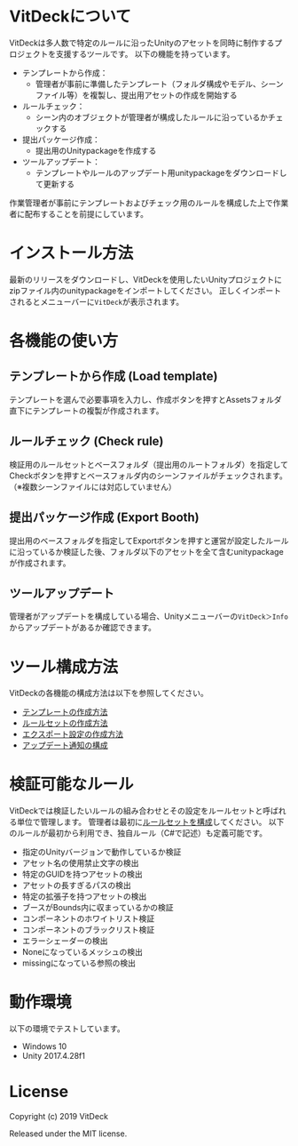 # VitDeckについて
VitDeckは多人数で特定のルールに沿ったUnityのアセットを同時に制作するプロジェクトを支援するツールです。
以下の機能を持っています。
- テンプレートから作成：
  - 管理者が事前に準備したテンプレート（フォルダ構成やモデル、シーンファイル等）を複製し、提出用アセットの作成を開始する
- ルールチェック：
  - シーン内のオブジェクトが管理者が構成したルールに沿っているかチェックする
- 提出パッケージ作成：
  - 提出用のUnitypackageを作成する
- ツールアップデート：
  - テンプレートやルールのアップデート用unitypackageをダウンロードして更新する

作業管理者が事前にテンプレートおよびチェック用のルールを構成した上で作業者に配布することを前提にしています。
# インストール方法
最新のリリースをダウンロードし、VitDeckを使用したいUnityプロジェクトにzipファイル内のunitypackageをインポートしてください。
正しくインポートされるとメニューバーに`VitDeck`が表示されます。

# 各機能の使い方
## テンプレートから作成 (Load template)
テンプレートを選んで必要事項を入力し、作成ボタンを押すとAssetsフォルダ直下にテンプレートの複製が作成されます。

## ルールチェック (Check rule)
検証用のルールセットとベースフォルダ（提出用のルートフォルダ）を指定してCheckボタンを押すとベースフォルダ内のシーンファイルがチェックされます。（※複数シーンファイルには対応していません）

## 提出パッケージ作成 (Export Booth)
提出用のベースフォルダを指定してExportボタンを押すと運営が設定したルールに沿っているか検証した後、フォルダ以下のアセットを全て含むunitypackageが作成されます。

## ツールアップデート
管理者がアップデートを構成している場合、Unityメニューバーの`VitDeck＞Info`からアップデートがあるか確認できます。

# ツール構成方法
VitDeckの各機能の構成方法は以下を参照してください。
- [テンプレートの作成方法](https://github.com/vkettools/VitDeck/wiki/MakingTemplate)
- [ルールセットの作成方法](https://github.com/vkettools/VitDeck/wiki/MakingRuleSet)
- [エクスポート設定の作成方法](https://github.com/vkettools/VitDeck/wiki/MakingExportSetting)
- [アップデート通知の構成](https://github.com/vkettools/VitDeck/wiki/ConfiguringUpdateNortification)

# 検証可能なルール
VitDeckでは検証したいルールの組み合わせとその設定をルールセットと呼ばれる単位で管理します。
管理者は最初に[ルールセットを構成](https://github.com/vkettools/VitDeck/wiki/MakingRuleSet)してください。
以下のルールが最初から利用でき、独自ルール（C#で記述）も定義可能です。
- 指定のUnityバージョンで動作しているか検証
- アセット名の使用禁止文字の検出
- 特定のGUIDを持つアセットの検出
- アセットの長すぎるパスの検出
- 特定の拡張子を持つアセットの検出
- ブースがBounds内に収まっているかの検証
- コンポーネントのホワイトリスト検証
- コンポーネントのブラックリスト検証
- エラーシェーダーの検出
- Noneになっているメッシュの検出
- missingになっている参照の検出

# 動作環境
以下の環境でテストしています。
- Windows 10
- Unity 2017.4.28f1

# License
Copyright (c) 2019 VitDeck

Released under the MIT license.
